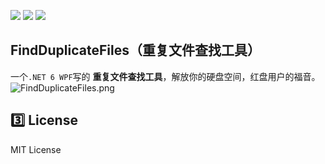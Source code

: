 ![](https://img.shields.io/badge/build-passing-brightgreen)
![](https://img.shields.io/github/license/JiuLing-zhang/FindDuplicateFiles)
![](https://img.shields.io/github/v/release/JiuLing-zhang/FindDuplicateFiles)   

## FindDuplicateFiles（重复文件查找工具）
一个`.NET 6 WPF`写的 **重复文件查找工具**，解放你的硬盘空间，红盘用户的福音。  
![FindDuplicateFiles.png](https://i.loli.net/2021/07/24/XiqF6fy8xlrpzwc.png)  

## :three: License
MIT License
